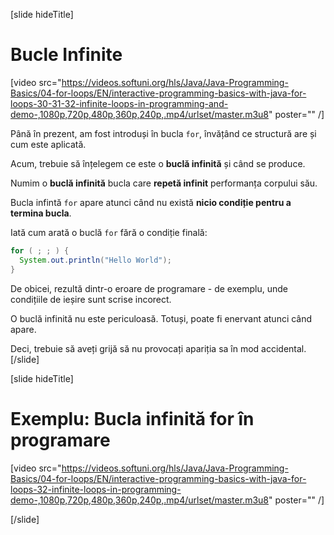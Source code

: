[slide hideTitle]
# Bucle Infinite
[video src="https://videos.softuni.org/hls/Java/Java-Programming-Basics/04-for-loops/EN/interactive-programming-basics-with-java-for-loops-30-31-32-infinite-loops-in-programming-and-demo-,1080p,720p,480p,360p,240p,.mp4/urlset/master.m3u8" poster="" /]

Până în prezent, am fost introduși în bucla `for`, învățând ce structură are și cum este aplicată.

Acum, trebuie să înțelegem ce este o **buclă infinită** și când se produce.

Numim o **buclă infinită** bucla care **repetă infinit** performanța corpului său.

Bucla infintă `for` apare atunci când nu există **nicio condiție pentru a termina bucla**.

Iată cum arată o buclă `for` fără o condiție finală:

```java live
for ( ; ; ) {
  System.out.println("Hello World");
}
```

De obicei, rezultă dintr-o eroare de programare - de exemplu, unde condițiile de ieșire sunt scrise incorect.

O buclă infinită nu este periculoasă. Totuși, poate fi enervant atunci când apare.

Deci, trebuie să aveți grijă să nu provocați apariția sa în mod accidental.
[/slide]

[slide hideTitle]

# Exemplu: Bucla infinită for în programare

[video src="https://videos.softuni.org/hls/Java/Java-Programming-Basics/04-for-loops/EN/interactive-programming-basics-with-java-for-loops-32-infinite-loops-in-programming-demo-,1080p,720p,480p,360p,240p,.mp4/urlset/master.m3u8" poster="" /]

[/slide]